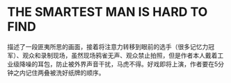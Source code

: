 # THE SMARTEST MAN IS HARD TO FIND

​		描述了一段匪夷所思的画面，接着将注意力转移到眼前的选手（很多记忆力冠军）、观众和录制现场，虽然现场鸦雀无声、观众禁止拍照，但是作者本人戴着工业级降噪的耳包，防止被外界声音干扰，马虎不得。好戏即将上演，作者要在5分钟之内记住两叠被洗好纸牌的顺序。